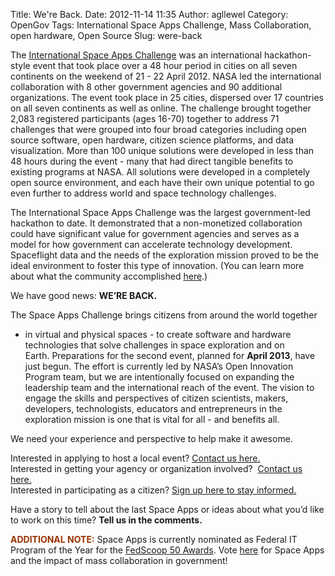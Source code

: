 Title: We're Back.
Date: 2012-11-14 11:35
Author: agllewel
Category: OpenGov
Tags: International Space Apps Challenge, Mass Collaboration, open hardware, Open Source
Slug: were-back

The [International Space Apps Challenge][] was an international
hackathon-style event that took place over a 48 hour period in cities on
all seven continents on the weekend of 21 - 22 April 2012. NASA led the
international collaboration with 8 other government agencies and 90
additional organizations. The event took place in 25 cities, dispersed
over 17 countries on all seven continents as well as online. The
challenge brought together 2,083 registered participants (ages 16-70)
together to address 71 challenges that were grouped into four broad
categories including open source software, open hardware, citizen
science platforms, and data visualization. More than 100 unique
solutions were developed in less than 48 hours during the event - many
that had direct tangible benefits to existing programs at NASA. All
solutions were developed in a completely open source environment, and
each have their own unique potential to go even further to address world
and space technology challenges.

The International Space Apps Challenge was the largest government-led
hackathon to date. It demonstrated that a non-monetized collaboration
could have significant value for government agencies and serves as a
model for how government can accelerate technology development.
Spaceflight data and the needs of the exploration mission proved to be
the ideal environment to foster this type of innovation. (You can learn
more about what the community accomplished [here][].)

We have good news: **WE’RE BACK.**

The Space Apps Challenge brings citizens from around the world together
- in virtual and physical spaces - to create software and hardware
technologies that solve challenges in space exploration and on
Earth. Preparations for the second event, planned for **April 2013**,
have just begun. The effort is currently led by NASA’s Open Innovation
Program team, but we are intentionally focused on expanding the
leadership team and the international reach of the event. The vision to
engage the skills and perspectives of citizen scientists, makers,
developers, technologists, educators and entrepreneurs in the
exploration mission is one that is vital for all - and benefits all.

We need your experience and perspective to help make it awesome.

Interested in applying to host a local event? [Contact us here.][]  
Interested in getting your agency or organization involved?  [Contact
us here.][1]  
Interested in participating as a citizen? [Sign up here to stay
informed.][1]

Have a story to tell about the last Space Apps or ideas about what you’d
like to work on this time? **Tell us in the comments.**

<span style="color: #993300;">**ADDITIONAL NOTE:**</span> Space Apps is
currently nominated as Federal IT Program of the Year for the [FedScoop
50 Awards][]. Vote [here][2] for Space Apps and the impact of mass
collaboration in government!

 

  [International Space Apps Challenge]: http://spaceappschallenge.org/
  [here]: http://2012.spaceappschallenge.org/debrief/#/hello
  [Contact us here.]: http://spaceappschallenge.org/interest?interest_hosting=Hosting%20an%20Event
  [1]: http://spaceappschallenge.org/interest
  [FedScoop 50 Awards]: http://fedscoop.com/events/fedscoop50/
  [2]: http://fedscoop.com/events/fedscoop50/vote/#fedit
